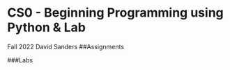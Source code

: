 # CS0 - Beginning Programming using Python & Lab
  Fall 2022
  David Sanders
##Assignments

###Labs
